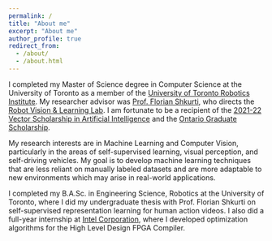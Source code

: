```yaml
---
permalink: /
title: "About me"
excerpt: "About me"
author_profile: true
redirect_from: 
  - /about/
  - /about.html
---
```


I completed my Master of Science degree in Computer Science at the University of Toronto as a member of the [University of Toronto Robotics Institute](https://robotics.utoronto.ca/). My researcher advisor was [Prof. Florian Shkurti](http://www.cs.toronto.edu/~florian/), who directs the [Robot Vision & Learning Lab](https://rvl.cs.toronto.edu/). I am fortunate to be a recipient of the [2021-22 Vector Scholarship in Artificial Intelligence](https://vectorinstitute.ai/scholarship/) and the [Ontario Graduate Scholarship](https://www.sgs.utoronto.ca/awards/ontario-graduate-scholarship/).

My research interests are in Machine Learning and Computer Vision, particularly in the areas of self-supervised learning, visual perception, and self-driving vehicles. My goal is to develop machine learning techniques that are less reliant on manually labeled datasets and are more adaptable to new environments which may arise in real-world applications.

I completed my B.A.Sc. in Engineering Science, Robotics at the University of Toronto, where I did my undergraduate thesis with Prof. Florian Shkurti on self-supervised representation learning for human action videos. I also did a full-year internship at [Intel Corporation](https://www.intel.ca/content/www/ca/en/homepage.html), where I developed optimization algorithms for the High Level Design FPGA Compiler.
